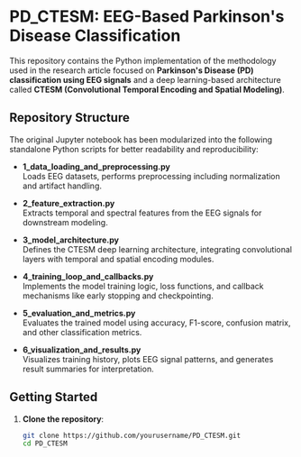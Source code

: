 # PD_CTESM: EEG-Based Parkinson's Disease Classification

This repository contains the Python implementation of the methodology used in the research article focused on **Parkinson's Disease (PD) classification using EEG signals** and a deep learning-based architecture called **CTESM (Convolutional Temporal Encoding and Spatial Modeling)**.

## Repository Structure

The original Jupyter notebook has been modularized into the following standalone Python scripts for better readability and reproducibility:

- **1_data_loading_and_preprocessing.py**  
  Loads EEG datasets, performs preprocessing including normalization and artifact handling.

- **2_feature_extraction.py**  
  Extracts temporal and spectral features from the EEG signals for downstream modeling.

- **3_model_architecture.py**  
  Defines the CTESM deep learning architecture, integrating convolutional layers with temporal and spatial encoding modules.

- **4_training_loop_and_callbacks.py**  
  Implements the model training logic, loss functions, and callback mechanisms like early stopping and checkpointing.

- **5_evaluation_and_metrics.py**  
  Evaluates the trained model using accuracy, F1-score, confusion matrix, and other classification metrics.

- **6_visualization_and_results.py**  
  Visualizes training history, plots EEG signal patterns, and generates result summaries for interpretation.

## Getting Started

1. **Clone the repository**:
   ```bash
   git clone https://github.com/yourusername/PD_CTESM.git
   cd PD_CTESM
